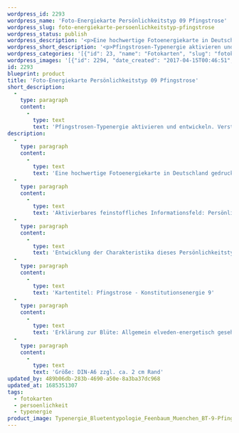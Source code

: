 ```yaml
---
wordpress_id: 2293
wordpress_name: 'Foto-Energiekarte Persönlichkeitstyp 09 Pfingstrose'
wordpress_slug: foto-energiekarte-persoenlichkeitstyp-pfingstrose
wordpress_status: publish
wordpress_description: '<p>Eine hochwertige Fotoenergiekarte in Deutschland gedruckt und in Handarbeit laminiert.  Sie ist in Postkartengröße (DIN-A6) gut zu transportieren und kann auch auf den Körper aufgelegt werden.</p><p>Aktivierbares feinstoffliches Informationsfeld: Persönlichkeitsenergie eines Pfingstrosen-Typs: <span class="s1">Zärtlich, liebevoll, sinnlich, hingebungsvoll</span>.</p><p>Entwicklung der Charakteristika dieses Persönlichkeitstyps. Stärkung der entsprechenden Persönlichkeit mit ihrer besonderen Energiequalität. Ausgleich und Veränderung ungünstiger Zustände innerhalb einer Person, die aufgrund dieser Konstitution entstanden sind. Annahme und Verständnis für einen Menschen mit dieser Persönlichkeitsenergie. Eine Stärkung der eigenen Persönlichkeitsenergie sowie die Beschäftigung mit der Energie anderer Persönlichkeiten kann insgesamt das eigene Selbstbewusstsein stärken.</p><p>Kartentitel: Pfingstrose - Konstitutionsenergie 9</p><p>Erklärung zur Blüte: Allgemein elveden-energetisch gesehen steht eine Pfingstrose unter anderem für "Hingabe, Freundlichkeit, Genussfähigkeit, ".<br />Größe: DIN-A6 zzgl. ca. 2 cm Rand<br />Andere Formate sind individuell für Sie innerhalb weniger Tage herstellbar. Bitte kontaktieren Sie uns hierfür unter <a href="mailto:info@elvedenverlag.de">info@elvedenverlag.de</a>.</p><p>Anwendungshinweise</p>'
wordpress_short_description: '<p>Pfingstrosen-Typenergie aktivieren und entwickeln. Verständnis für diese Typenergie gewinnen (&#8222;z<span class="s1">ärtlich, liebevoll, sinnlich, hingebungsvoll</span>&#8222;)<br /><em>Hinweis: Das Wasserzeichen „Elveden Verlag Energiebild“ wird nicht mit gedruckt</em></p>'
wordpress_categories: '[{"id": 23, "name": "Fotokarten", "slug": "fotokarten"}, {"id": 37, "name": "Pers\u00f6nlichkeit", "slug": "persoenlichkeit"}, {"id": 90, "name": "Typenergie", "slug": "typenergie"}]'
wordpress_images: '[{"id": 2294, "date_created": "2017-04-15T00:46:51", "date_created_gmt": "2017-04-14T20:46:51", "date_modified": "2017-04-15T00:46:51", "date_modified_gmt": "2017-04-14T20:46:51", "src": "https://my.feenbaum.de/wp-content/uploads/2017/04/Typenergie_Bluetentypologie_Feenbaum_Muenchen_BT-9-Pfingstrose_8x8-W.jpg", "name": "Typenergie_Bluetentypologie_Feenbaum_Muenchen_BT-9-Pfingstrose_8x8-W", "alt": ""}]'
id: 2293
blueprint: product
title: 'Foto-Energiekarte Persönlichkeitstyp 09 Pfingstrose'
short_description:
  -
    type: paragraph
    content:
      -
        type: text
        text: 'Pfingstrosen-Typenergie aktivieren und entwickeln. Verständnis für diese Typenergie gewinnen (''zärtlich, liebevoll, sinnlich, hingebungsvoll'')'
description:
  -
    type: paragraph
    content:
      -
        type: text
        text: 'Eine hochwertige Fotoenergiekarte in Deutschland gedruckt und in Handarbeit laminiert.  Sie ist in Postkartengröße (DIN-A6) gut zu transportieren und kann auch auf den Körper aufgelegt werden.'
  -
    type: paragraph
    content:
      -
        type: text
        text: 'Aktivierbares feinstoffliches Informationsfeld: Persönlichkeitsenergie eines Pfingstrosen-Typs: Zärtlich, liebevoll, sinnlich, hingebungsvoll.'
  -
    type: paragraph
    content:
      -
        type: text
        text: 'Entwicklung der Charakteristika dieses Persönlichkeitstyps. Stärkung der entsprechenden Persönlichkeit mit ihrer besonderen Energiequalität. Ausgleich und Veränderung ungünstiger Zustände innerhalb einer Person, die aufgrund dieser Konstitution entstanden sind. Annahme und Verständnis für einen Menschen mit dieser Persönlichkeitsenergie. Eine Stärkung der eigenen Persönlichkeitsenergie sowie die Beschäftigung mit der Energie anderer Persönlichkeiten kann insgesamt das eigene Selbstbewusstsein stärken.'
  -
    type: paragraph
    content:
      -
        type: text
        text: 'Kartentitel: Pfingstrose - Konstitutionsenergie 9'
  -
    type: paragraph
    content:
      -
        type: text
        text: 'Erklärung zur Blüte: Allgemein elveden-energetisch gesehen steht eine Pfingstrose unter anderem für "Hingabe, Freundlichkeit, Genussfähigkeit, ".'
  -
    type: paragraph
    content:
      -
        type: text
        text: 'Größe: DIN-A6 zzgl. ca. 2 cm Rand'
updated_by: 489b06db-283b-4690-a50e-8a3ba37dc968
updated_at: 1685351307
tags:
  - fotokarten
  - persoenlichkeit
  - typenergie
product_image: Typenergie_Bluetentypologie_Feenbaum_Muenchen_BT-9-Pfingstrose_8x8-W.jpg
---
```

